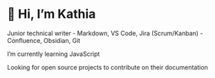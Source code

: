 # 👋 Hi, I’m Kathia 

Junior technical writer - Markdown, VS Code, Jira (Scrum/Kanban) - Confluence, Obsidian, Git

I’m currently learning JavaScript

Looking for open source projects to contribute on their documentation




<!---
Pingu376/Pingu376 is a ✨ special ✨ repository because its `README.md` (this file) appears on your GitHub profile.
You can click the Preview link to take a look at your changes.
--->
